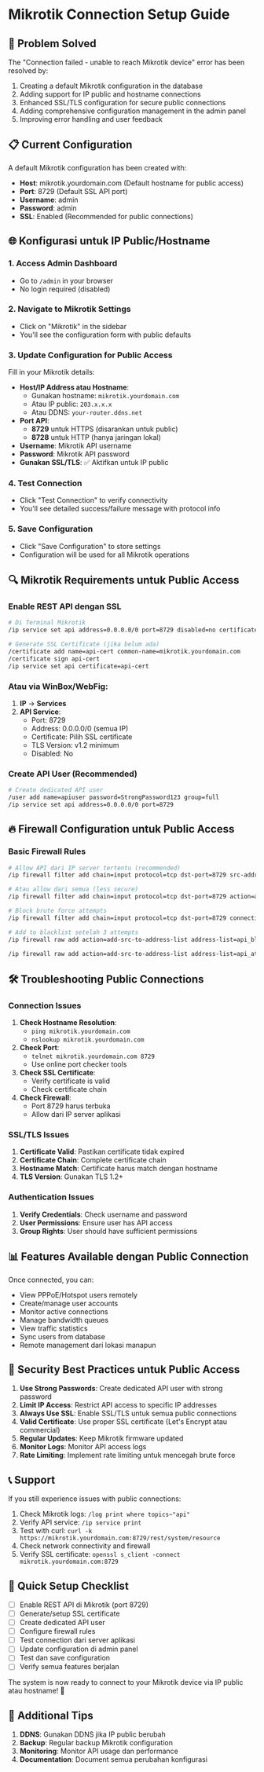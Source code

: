 # Mikrotik Connection Setup Guide

## 🔧 Problem Solved
The "Connection failed - unable to reach Mikrotik device" error has been resolved by:
1. Creating a default Mikrotik configuration in the database
2. Adding support for IP public and hostname connections
3. Enhanced SSL/TLS configuration for secure public connections
4. Adding comprehensive configuration management in the admin panel
5. Improving error handling and user feedback

## 📋 Current Configuration
A default Mikrotik configuration has been created with:
- **Host**: mikrotik.yourdomain.com (Default hostname for public access)
- **Port**: 8729 (Default SSL API port)
- **Username**: admin
- **Password**: admin
- **SSL**: Enabled (Recommended for public connections)

## 🌐 Konfigurasi untuk IP Public/Hostname

### 1. Access Admin Dashboard
- Go to `/admin` in your browser
- No login required (disabled)

### 2. Navigate to Mikrotik Settings
- Click on "Mikrotik" in the sidebar
- You'll see the configuration form with public defaults

### 3. Update Configuration for Public Access
Fill in your Mikrotik details:
- **Host/IP Address atau Hostname**: 
  - Gunakan hostname: `mikrotik.yourdomain.com`
  - Atau IP public: `203.x.x.x`
  - Atau DDNS: `your-router.ddns.net`
- **Port API**: 
  - **8729** untuk HTTPS (disarankan untuk public)
  - **8728** untuk HTTP (hanya jaringan lokal)
- **Username**: Mikrotik API username
- **Password**: Mikrotik API password
- **Gunakan SSL/TLS**: ✅ Aktifkan untuk IP public

### 4. Test Connection
- Click "Test Connection" to verify connectivity
- You'll see detailed success/failure message with protocol info

### 5. Save Configuration
- Click "Save Configuration" to store settings
- Configuration will be used for all Mikrotik operations

## 🔍 Mikrotik Requirements untuk Public Access

### Enable REST API dengan SSL
```bash
# Di Terminal Mikrotik
/ip service set api address=0.0.0.0/0 port=8729 disabled=no certificate=api-cert

# Generate SSL Certificate (jika belum ada)
/certificate add name=api-cert common-name=mikrotik.yourdomain.com
/certificate sign api-cert
/ip service set api certificate=api-cert
```

### Atau via WinBox/WebFig:
1. **IP** → **Services**
2. **API Service**:
   - Port: 8729
   - Address: 0.0.0.0/0 (semua IP)
   - Certificate: Pilih SSL certificate
   - TLS Version: v1.2 minimum
   - Disabled: No

### Create API User (Recommended)
```bash
# Create dedicated API user
/user add name=apiuser password=StrongPassword123 group=full
/ip service set api address=0.0.0.0/0 port=8729
```

## 🔥 Firewall Configuration untuk Public Access

### Basic Firewall Rules
```bash
# Allow API dari IP server tertentu (recommended)
/ip firewall filter add chain=input protocol=tcp dst-port=8729 src-address=YOUR_SERVER_IP action=accept comment="Allow API from server"

# Atau allow dari semua (less secure)
/ip firewall filter add chain=input protocol=tcp dst-port=8729 action=accept comment="Allow API"

# Block brute force attempts
/ip firewall filter add chain=input protocol=tcp dst-port=8729 connection-state=new src-address-list=api_blacklist action=drop

# Add to blacklist setelah 3 attempts
/ip firewall raw add action=add-src-to-address-list address-list=api_blacklist address-list-timeout=1d chain=prerouting dst-port=8729 protocol=tcp src-address-list=api_attempts stage=dst-limit3,3,30

/ip firewall raw add action=add-src-to-address-list address-list=api_attempts address-list-timeout=1m chain=prerouting dst-port=8729 protocol=tcp stage=dst-limit3,3,30
```

## 🛠️ Troubleshooting Public Connections

### Connection Issues
1. **Check Hostname Resolution**: 
   - `ping mikrotik.yourdomain.com`
   - `nslookup mikrotik.yourdomain.com`
2. **Check Port**: 
   - `telnet mikrotik.yourdomain.com 8729`
   - Use online port checker tools
3. **Check SSL Certificate**: 
   - Verify certificate is valid
   - Check certificate chain
4. **Check Firewall**: 
   - Port 8729 harus terbuka
   - Allow dari IP server aplikasi

### SSL/TLS Issues
1. **Certificate Valid**: Pastikan certificate tidak expired
2. **Certificate Chain**: Complete certificate chain
3. **Hostname Match**: Certificate harus match dengan hostname
4. **TLS Version**: Gunakan TLS 1.2+

### Authentication Issues
1. **Verify Credentials**: Check username and password
2. **User Permissions**: Ensure user has API access
3. **Group Rights**: User should have sufficient permissions

## 📊 Features Available dengan Public Connection

Once connected, you can:
- View PPPoE/Hotspot users remotely
- Create/manage user accounts
- Monitor active connections
- Manage bandwidth queues
- View traffic statistics
- Sync users from database
- Remote management dari lokasi manapun

## 🔐 Security Best Practices untuk Public Access

1. **Use Strong Passwords**: Create dedicated API user with strong password
2. **Limit IP Access**: Restrict API access to specific IP addresses
3. **Always Use SSL**: Enable SSL/TLS untuk semua public connections
4. **Valid Certificate**: Use proper SSL certificate (Let's Encrypt atau commercial)
5. **Regular Updates**: Keep Mikrotik firmware updated
6. **Monitor Logs**: Monitor API access logs
7. **Rate Limiting**: Implement rate limiting untuk mencegah brute force

## 📞 Support

If you still experience issues with public connections:
1. Check Mikrotik logs: `/log print where topics~"api"`
2. Verify API service: `/ip service print`
3. Test with curl: `curl -k https://mikrotik.yourdomain.com:8729/rest/system/resource`
4. Check network connectivity and firewall
5. Verify SSL certificate: `openssl s_client -connect mikrotik.yourdomain.com:8729`

## 🎯 Quick Setup Checklist

- [ ] Enable REST API di Mikrotik (port 8729)
- [ ] Generate/setup SSL certificate
- [ ] Create dedicated API user
- [ ] Configure firewall rules
- [ ] Test connection dari server aplikasi
- [ ] Update configuration di admin panel
- [ ] Test dan save configuration
- [ ] Verify semua features berjalan

The system is now ready to connect to your Mikrotik device via IP public atau hostname! 🎉

## 🌟 Additional Tips

1. **DDNS**: Gunakan DDNS jika IP public berubah
2. **Backup**: Regular backup Mikrotik configuration
3. **Monitoring**: Monitor API usage dan performance
4. **Documentation**: Document semua perubahan konfigurasi